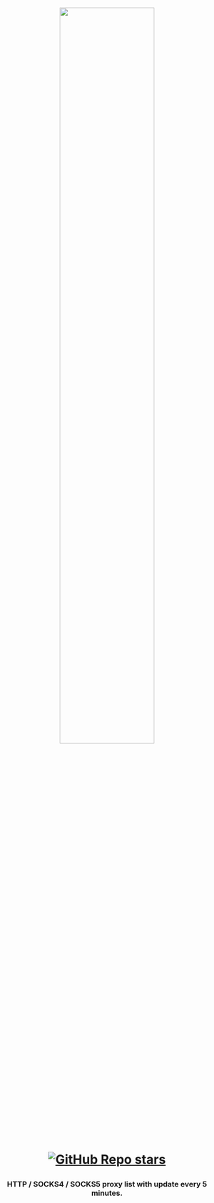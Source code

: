 <h1 align="center">

<img target="_blank" href="https://proxy.casals.ar" src="https://i.imgur.com/zT5gFNC.png" align="center" style="width: 65%;" /> 

<a target="_blank" href="https://github.com/casals-ar/proxy.casals.ar/stargazers">![GitHub Repo stars](https://img.shields.io/github/stars/casals-ar/proxy-list?style=flat&logo=github&label=a%20star%20helps%20a%20lot&labelColor=black)</a>

</h1>

<h3 align="center">HTTP / SOCKS4 / SOCKS5 proxy list with update every 5 minutes.</h3>
